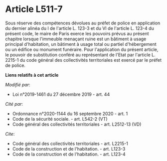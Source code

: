 # Article L511-7

Sous réserve des compétences dévolues au préfet de police en application du dernier alinéa du I de l'article L. 123-3 et du
VI de l'article L. 123-4 du présent code, le maire de Paris exerce les pouvoirs prévus au présent chapitre lorsque l'immeuble
menaçant ruine est un bâtiment à usage principal d'habitation, un bâtiment à usage total ou partiel d'hébergement ou un
édifice ou monument funéraire. Pour l'application du présent article, le pouvoir de substitution conféré au représentant de
l'Etat par l'article L. 2215-1 du code général des collectivités territoriales est exercé par le préfet de police.

**Liens relatifs à cet article**

_Modifié par_:

  - Loi n°2019-1461 du 27 décembre 2019 - art. 44

_Cité par_:

  - Ordonnance n°2020-1144 du 16 septembre 2020 - art. 1
  - Code de la sécurité sociale. - art. L542-2 (VT)
  - Code général des collectivités territoriales - art. L2512-13 (VD)

_Cite_:

  - Code général des collectivités territoriales - art. L2215-1
  - Code de la construction et de l'habitation. - art. L123-3
  - Code de la construction et de l'habitation. - art. L123-4
